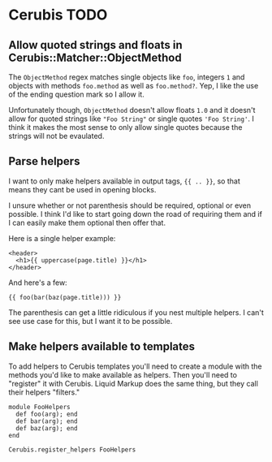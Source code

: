 # Cerubis TODO

## Allow quoted strings and floats in Cerubis::Matcher::ObjectMethod

The `ObjectMethod` regex matches single objects like `foo`, integers `1`
and objects with methods `foo.method` as well as `foo.method?`. Yep, I
like the use of the ending question mark so I allow it.

Unfortunately though, `ObjectMethod` doesn't allow floats `1.0` and it
doesn't allow for quoted strings like `"Foo String"` or single quotes
`'Foo String'`. I think it makes the most sense to only allow single
quotes because the strings will not be evaulated.

## Parse helpers

I want to only make helpers available in output tags, `{{ .. }}`, so
that means they cant be used in opening blocks.

I unsure whether or not parenthesis should be required, optional or even
possible. I think I'd like to start going down the road of requiring
them and if I can easily make them optional then offer that.

Here is a single helper example:

    <header>
      <h1>{{ uppercase(page.title) }}</h1>
    </header>

And here's a few:

    {{ foo(bar(baz(page.title))) }}

The parenthesis can get a little ridiculous if you nest multiple
helpers. I can't see use case for this, but I want it to be possible.

## Make helpers available to templates

To add helpers to Cerubis templates you'll need to create a module with
the methods you'd like to make available as helpers. Then you'll need to
"register" it with Cerubis. Liquid Markup does the same thing, but they
call their helpers "filters."

    module FooHelpers
      def foo(arg); end
      def bar(arg); end
      def baz(arg); end
    end

    Cerubis.register_helpers FooHelpers
